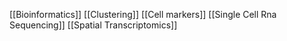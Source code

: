 [[Bioinformatics]]
[[Clustering]]
[[Cell markers]]
[[Single Cell Rna Sequencing]]
[[Spatial Transcriptomics]]
